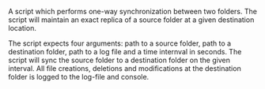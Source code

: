 A script which performs one-way synchronization between two folders. The script will maintain an exact replica of a source folder at a given destination location.

The script expects four arguments: path to a source folder, path to a destination folder, path to a log file and a time internval in seconds.
The script will sync the source folder to a destination folder on the given interval. All file creations, deletions and modifications at the destination folder is logged to the log-file and console.
